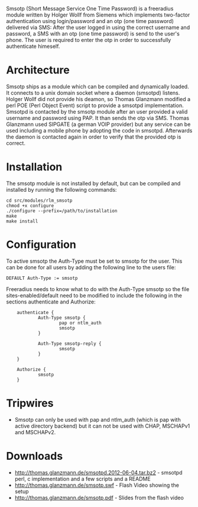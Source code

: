 Smsotp (Short Message Service One Time Password) is a freeradius module written by Holger Wollf from Siemens which implements two-factor authentication using login/password and an otp (one time password) delivered via SMS: After the user logged in using the correct username and password, a SMS with an otp (one time password) is send to the user's phone. The user is required to enter the otp in order to successfully authenticate himeself.

# Architecture
Smsotp ships as a module which can be compiled and dynamically loaded. It connects to a unix domain socket where a daemon (smsotpd) listens. Holger Wollf did not provide his deamon,
so Thomas Glanzmann modified a perl POE (Perl Object Event) script to provide a smsotpd implementation. Smsotpd is contacted by the smsotp module after an user provided a valid username and password using PAP. It than sends the otp via SMS. Thomas Glanzmann used SIPGATE (a german VOIP provider) but any service can be used including a mobile phone by adopting the code in smsotpd. Afterwards the daemon is contacted again in order to verify that the provided otp is correct.

# Installation
The smsotp module is not installed by default, but can be compiled and installed by running the following commands:

    cd src/modules/rlm_smsotp
    chmod +x configure
    ./configure --prefix=/path/to/installation
    make
    make install

# Configuration
To active smsotp the Auth-Type must be set to smsotp for the user. This can be done for all users by adding the following line to the users file:

    DEFAULT Auth-Type := smsotp

Freeradius needs to know what to do with the Auth-Type smsotp so the file sites-enabled/default need to be modified to include the following in the sections authenticate and Authorize:


        authenticate {
                Auth-Type smsotp {
                        pap or ntlm_auth
                        smsotp
                }
        
                Auth-Type smsotp-reply {
                        smsotp
                }
        }
        
        Authorize {
                smsotp
        }

# Tripwires

* Smsotp can only be used with pap and ntlm_auth (which is pap with active directory backend) but it can not be used with CHAP, MSCHAPv1 and MSCHAPv2.

# Downloads

* http://thomas.glanzmann.de/smsotpd.2012-06-04.tar.bz2 - smsotpd perl, c implementation and a few scripts and a README
* http://thomas.glanzmann.de/smsotp.swf - Flash Video showing the setup
* http://thomas.glanzmann.de/smsotp.pdf - Slides from the flash video

